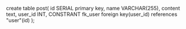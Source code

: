 create table post(
	id SERIAL primary key,
	name VARCHAR(255),
	content text,
	user_id INT,
	CONSTRANT fk_user
		foreign key(user_id)
			references "user"(id)
);
